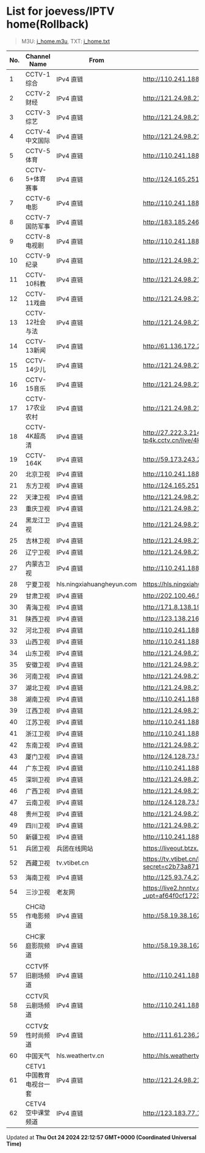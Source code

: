 # List for **joevess/IPTV home**(Rollback)

> M3U: [j_home.m3u](/j_home.m3u), TXT: [j_home.txt](/txt/j_home.txt)

| No. | Channel Name | From | Source |
| --- | ------------ | ---- | ------ |
| 1 | CCTV-1综合 | IPv4 直链 | <http://110.241.188.219:808/hls/1/index.m3u8> |
| 2 | CCTV-2财经 | IPv4 直链 | <http://121.24.98.21:8090/hls/10/index.m3u8> |
| 3 | CCTV-3综艺 | IPv4 直链 | <http://121.24.98.21:8090/hls/11/index.m3u8> |
| 4 | CCTV-4中文国际 | IPv4 直链 | <http://121.24.98.21:8090/hls/12/index.m3u8> |
| 5 | CCTV-5体育 | IPv4 直链 | <http://110.241.188.219:808/hls/5/index.m3u8> |
| 6 | CCTV-5+体育赛事 | IPv4 直链 | <http://124.165.251.82:9999/tsfile/live/0019_1.m3u8> |
| 7 | CCTV-6电影 | IPv4 直链 | <http://110.241.188.219:808/hls/6/index.m3u8> |
| 8 | CCTV-7国防军事 | IPv4 直链 | <http://183.185.246.78:9999/tsfile/live/0007_1.m3u8> |
| 9 | CCTV-8电视剧 | IPv4 直链 | <http://110.241.188.219:808/hls/8/index.m3u8> |
| 10 | CCTV-9纪录 | IPv4 直链 | <http://121.24.98.21:8090/hls/17/index.m3u8> |
| 11 | CCTV-10科教 | IPv4 直链 | <http://121.24.98.21:8090/hls/18/index.m3u8> |
| 12 | CCTV-11戏曲 | IPv4 直链 | <http://121.24.98.21:8090/hls/19/index.m3u8> |
| 13 | CCTV-12社会与法 | IPv4 直链 | <http://121.24.98.21:8090/hls/20/index.m3u8> |
| 14 | CCTV-13新闻 | IPv4 直链 | <http://61.136.172.236:9901/tsfile/live/0013_1.m3u8> |
| 15 | CCTV-14少儿 | IPv4 直链 | <http://121.24.98.21:8090/hls/22/index.m3u8> |
| 16 | CCTV-15音乐 | IPv4 直链 | <http://121.24.98.21:8090/hls/23/index.m3u8> |
| 17 | CCTV-17农业农村 | IPv4 直链 | <http://121.24.98.21:8090/hls/15/index.m3u8> |
| 18 | CCTV-4K超高清 | IPv4 直链 | <http://27.222.3.214/liveali-tp4k.cctv.cn/live/4K10M.stream/playlist.m3u8> |
| 19 | CCTV-164K | IPv4 直链 | <http://59.173.243.210:9901/tsfile/live/1036_1.m3u8> |
| 20 | 北京卫视 | IPv4 直链 | <http://110.241.188.219:808/hls/21/index.m3u8> |
| 21 | 东方卫视 | IPv4 直链 | <http://124.165.251.82:9999/tsfile/live/0107_1.m3u8> |
| 22 | 天津卫视 | IPv4 直链 | <http://121.24.98.21:8090/hls/33/index.m3u8> |
| 23 | 重庆卫视 | IPv4 直链 | <http://121.24.98.21:8090/hls/78/index.m3u8> |
| 24 | 黑龙江卫视 | IPv4 直链 | <http://121.24.98.21:8090/hls/42/index.m3u8> |
| 25 | 吉林卫视 | IPv4 直链 | <http://121.24.98.21:8090/hls/37/index.m3u8> |
| 26 | 辽宁卫视 | IPv4 直链 | <http://121.24.98.21:8090/hls/59/index.m3u8> |
| 27 | 内蒙古卫视 | IPv4 直链 | <http://110.241.188.219:808/hls/39/index.m3u8> |
| 28 | 宁夏卫视 | hls.ningxiahuangheyun.com | <https://hls.ningxiahuangheyun.com/live/nxws1M.m3u8> |
| 29 | 甘肃卫视 | IPv4 直链 | <http://202.100.46.58:9901/tsfile/live/1035_1.m3u8> |
| 30 | 青海卫视 | IPv4 直链 | <http://171.8.138.195:85/tsfile/live/0140_1.m3u8> |
| 31 | 陕西卫视 | IPv4 直链 | <http://123.138.216.44:9902/tsfile/live/0136_1.m3u8> |
| 32 | 河北卫视 | IPv4 直链 | <http://110.241.188.219:808/hls/18/index.m3u8> |
| 33 | 山西卫视 | IPv4 直链 | <http://110.241.188.219:808/hls/38/index.m3u8> |
| 34 | 山东卫视 | IPv4 直链 | <http://121.24.98.21:8090/hls/39/index.m3u8> |
| 35 | 安徽卫视 | IPv4 直链 | <http://121.24.98.21:8090/hls/81/index.m3u8> |
| 36 | 河南卫视 | IPv4 直链 | <http://121.24.98.21:8090/hls/34/index.m3u8> |
| 37 | 湖北卫视 | IPv4 直链 | <http://121.24.98.21:8090/hls/57/index.m3u8> |
| 38 | 湖南卫视 | IPv4 直链 | <http://110.241.188.219:808/hls/19/index.m3u8> |
| 39 | 江西卫视 | IPv4 直链 | <http://121.24.98.21:8090/hls/55/index.m3u8> |
| 40 | 江苏卫视 | IPv4 直链 | <http://110.241.188.219:808/hls/20/index.m3u8> |
| 41 | 浙江卫视 | IPv4 直链 | <http://110.241.188.219:808/hls/26/index.m3u8> |
| 42 | 东南卫视 | IPv4 直链 | <http://121.24.98.21:8090/hls/36/index.m3u8> |
| 43 | 厦门卫视 | IPv4 直链 | <http://124.128.73.58:9901/tsfile/live/0129_1.m3u8> |
| 44 | 广东卫视 | IPv4 直链 | <http://110.241.188.219:808/hls/25/index.m3u8> |
| 45 | 深圳卫视 | IPv4 直链 | <http://121.24.98.21:8090/hls/84/index.m3u8> |
| 46 | 广西卫视 | IPv4 直链 | <http://121.24.98.21:8090/hls/85/index.m3u8> |
| 47 | 云南卫视 | IPv4 直链 | <http://124.128.73.58:9901/tsfile/live/0119_1.m3u8> |
| 48 | 贵州卫视 | IPv4 直链 | <http://121.24.98.21:8090/hls/40/index.m3u8> |
| 49 | 四川卫视 | IPv4 直链 | <http://121.24.98.21:8090/hls/58/index.m3u8> |
| 50 | 新疆卫视 | IPv4 直链 | <http://110.241.188.219:808/hls/43/index.m3u8> |
| 51 | 兵团卫视 | 兵团在线网站 | <https://liveout.btzx.com.cn/62ds9e/yil08g.m3u8> |
| 52 | 西藏卫视 | tv.vtibet.cn | <https://tv.vtibet.cn/live/vuXz3cg3TmRUYg.m3u8?secret=c2b73a871f8a062dce01042b284753df&time=66bef378> |
| 53 | 海南卫视 | IPv4 直链 | <http://125.93.74.27:9002/tsfile/live/0109_1.m3u8> |
| 54 | 三沙卫视 | 老友网 | <https://live2.hnntv.cn/srs/tv/ssws.m3u8?_upt=af64f0cf1723795879> |
| 55 | CHC动作电影频道 | IPv4 直链 | <http://58.19.38.162:9901/tsfile/live/1037_1.m3u8> |
| 56 | CHC家庭影院频道 | IPv4 直链 | <http://58.19.38.162:9901/tsfile/live/1036_1.m3u8> |
| 57 | CCTV怀旧剧场频道 | IPv4 直链 | <http://110.241.188.219:808/hls/56/index.m3u8> |
| 58 | CCTV风云剧场频道 | IPv4 直链 | <http://110.241.188.219:808/hls/57/index.m3u8> |
| 59 | CCTV女性时尚频道 | IPv4 直链 | <http://111.61.236.247:9081/hls/59/index.m3u8> |
| 60 | 中国天气 | hls.weathertv.cn | <http://hls.weathertv.cn/tslslive/qCFIfHB/hls/live_sd.m3u8> |
| 61 | CETV1中国教育电视台一套 | IPv4 直链 | <http://121.24.98.21:8090/hls/67/index.m3u8> |
| 62 | CETV4空中课堂频道 | IPv4 直链 | <http://123.183.77.174:808/hls/92/index.m3u8> |

Updated at **Thu Oct 24 2024 22:12:57 GMT+0000 (Coordinated Universal Time)**
